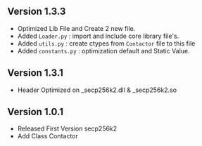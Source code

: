 
## Version 1.3.3
- Optimized Lib File and Create 2 new file.
- Added `Loader.py` : import and include core library file's.
- Added `utils.py` : create ctypes from `Contactor` file to this file 
- Added `constants.py` : optimization default and Static Value.

## Version 1.3.1
- Header Optimized on _secp256k2.dll & _secp256k2.so

## Version 1.0.1
- Released First Version secp256k2
- Add Class Contactor
